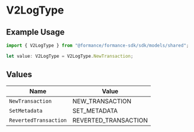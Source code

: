 # V2LogType

## Example Usage

```typescript
import { V2LogType } from "@formance/formance-sdk/sdk/models/shared";

let value: V2LogType = V2LogType.NewTransaction;
```

## Values

| Name                  | Value                 |
| --------------------- | --------------------- |
| `NewTransaction`      | NEW_TRANSACTION       |
| `SetMetadata`         | SET_METADATA          |
| `RevertedTransaction` | REVERTED_TRANSACTION  |